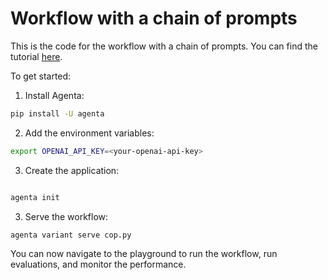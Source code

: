 # Workflow with a chain of prompts

This is the code for the workflow with a chain of prompts. You can find the tutorial [here](https://docs.agenta.ai/docs/custom-workflows/quick-start).

To get started:

1. Install Agenta:

```bash
pip install -U agenta
```

2. Add the environment variables:

```bash
export OPENAI_API_KEY=<your-openai-api-key>
```

3. Create the application:

```bash

agenta init
```

3. Serve the workflow:

```bash
agenta variant serve cop.py
```

You can now navigate to the playground to run the workflow, run evaluations, and monitor the performance.

